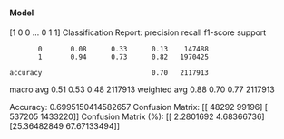 #### Model
[1 0 0 ... 0 1 1]
Classification Report:
              precision    recall  f1-score   support

           0       0.08      0.33      0.13    147488
           1       0.94      0.73      0.82   1970425

    accuracy                           0.70   2117913
   macro avg       0.51      0.53      0.48   2117913
weighted avg       0.88      0.70      0.77   2117913

Accuracy: 0.6995150414582657
Confusion Matrix:
[[  48292   99196]
 [ 537205 1433220]]
Confusion Matrix (%):
[[ 2.2801692   4.68366736]
 [25.36482849 67.67133494]]
